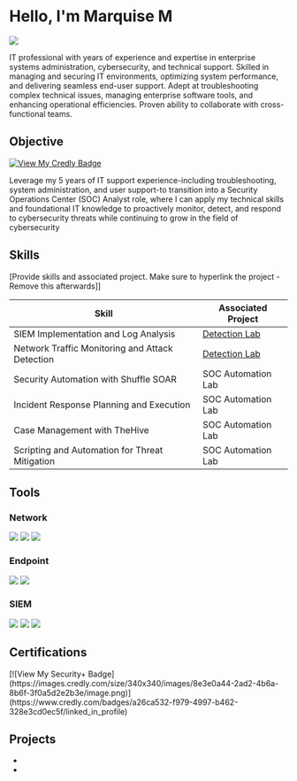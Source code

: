 # Hello, I'm Marquise M
<a href="https://linkedin.com"><img src="https://www.linkedin.com/in/marquisemyers/&style=for-the-badge&logo=linkedin&logoColor=white" /></a>


IT professional with years of experience and expertise in enterprise systems administration, cybersecurity, and technical support. Skilled in managing and securing IT environments, optimizing system performance, and delivering seamless end-user support. Adept at troubleshooting complex technical issues, managing enterprise software tools, and enhancing operational efficiencies. Proven ability to collaborate with cross-functional teams. 

## Objective
[![View My Credly Badge](https://images.credly.com/size/340x340/images/8e3e0a44-2ad2-4b6a-8b6f-3f0a5d2e2b3e/image.png)](https://www.credly.com/badges/a26ca532-f979-4997-b462-328e3cd0ec5f/linked_in_profile)

Leverage my 5 years of IT support experience-including troubleshooting, system administration, and user support-to transition into a Security Operations Center (SOC) Analyst role, where I can apply my technical skills and foundational IT knowledge to proactively monitor, detect, and respond to cybersecurity threats while continuing to grow in the field of cybersecurity

## Skills
[Provide skills and associated project. Make sure to hyperlink the project - Remove this afterwards]]

| Skill                                         | Associated Project         |
|-----------------------------------------------|----------------------------|
| SIEM Implementation and Log Analysis          | <a href="https://google.com">Detection Lab</a>|
| Network Traffic Monitoring and Attack Detection | <a href="https://google.com">Detection Lab</a>|
| Security Automation with Shuffle SOAR         | SOC Automation Lab|
| Incident Response Planning and Execution      | SOC Automation Lab|
| Case Management with TheHive                  | SOC Automation Lab|
| Scripting and Automation for Threat Mitigation | SOC Automation Lab|

## Tools


### Network
<div>
    <img src="https://img.shields.io/badge/-Wireshark-1679A7?&style=for-the-badge&logo=Wireshark&logoColor=white" />
    <img src="https://img.shields.io/badge/-Suricata-EF3B2D?&style=for-the-badge&logo=Suricata&logoColor=white" />
    <img src="https://img.shields.io/badge/-Zeek-777BB4?&style=for-the-badge&logo=Zeek&logoColor=white" />
</div>

### Endpoint
<div>
    <img src="https://img.shields.io/badge/-Microsoft_Defender_for_Endpoint-00A4EF?&style=for-the-badge&logo=Microsoft&logoColor=white" />
    <img src="https://img.shields.io/badge/-Velociraptor-4B275F?&style=for-the-badge&logo=Velociraptor&logoColor=white" />
</div>

### SIEM
<div>
    <img src="https://img.shields.io/badge/-Microsoft_Sentinel-0078D4?&style=for-the-badge&logo=Microsoft&logoColor=white" />
    <img src="https://img.shields.io/badge/-Splunk-000000?&style=for-the-badge&logo=Splunk&logoColor=white" />
    <img src="https://img.shields.io/badge/-Elastic-005571?&style=for-the-badge&logo=Elastic&logoColor=white" />
</div>

## Certifications
<div>
[![View My Security+ Badge](https://images.credly.com/size/340x340/images/8e3e0a44-2ad2-4b6a-8b6f-3f0a5d2e2b3e/image.png)](https://www.credly.com/badges/a26ca532-f979-4997-b462-328e3cd0ec5f/linked_in_profile)


</div>

## Projects
- 
- 
